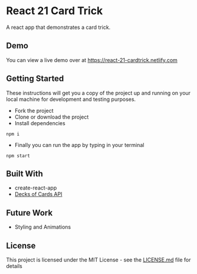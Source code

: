 # React 21 Card Trick

A react app that demonstrates a card trick.

## Demo

You can view a live demo over at https://react-21-cardtrick.netlify.com

## Getting Started

These instructions will get you a copy of the project up and running on your local machine for development and testing purposes.

- Fork the project
- Clone or download the project
- Install dependencies

```
npm i
```

- Finally you can run the app by typing in your terminal

```
npm start
```

## Built With

- create-react-app
- [Decks of Cards API](http://deckofcardsapi.com/)

## Future Work

- Styling and Animations

## License

This project is licensed under the MIT License - see the [LICENSE.md](LICENSE.md) file for details
